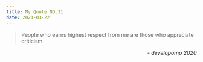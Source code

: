 ```yaml
---
title: My Quote NO.31
date: 2021-03-22
---
```


> People who earns highest respect from me are those who appreciate criticism.

<div style="text-align: right"> <i>- developomp 2020</i> </div>
